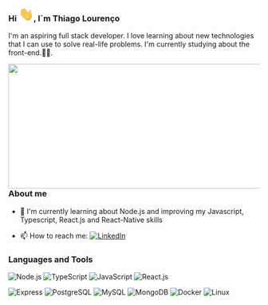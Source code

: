 ### Hi <img src="./asserts/hi.gif" width="30">, I´m Thiago Lourenço

I'm an aspiring full stack developer. I love learning about new technologies that I can use to solve real-life problems. I'm currently studying about the front-end.👨‍💻.


<img align="right" height="250" width="575" alt="" src="./asserts/js.gif" />

 
### About me
- 🚀 I'm currently learning about Node.js and improving my Javascript, Typescript, React.js and React-Native skills

- <span> 📫 How to reach me: [<img src="https://img.shields.io/badge/LinkedIn-%230077B5.svg?&style=flat-square&logo=linkedin&logoColor=white" alt="LinkedIn" />][linkedin]</span>

### Languages and Tools
![Node.js](https://img.shields.io/badge/Node.js-black?style=flat-square&logo=node.js)
![TypeScript](https://img.shields.io/badge/TypeScript-black?style=flat-square&logo=typescript)
![JavaScript](https://img.shields.io/badge/JavaScript-black?style=flat-square&logo=javascript)
![React.js](https://img.shields.io/badge/React.js-black?style=flat-square&logo=react)


![Express](https://img.shields.io/badge/Express-black?style=flat-square&logo=express)
![PostgreSQL](https://img.shields.io/badge/PostgreSQL-black?style=flat-square&logo=postgresql)
![MySQL](https://img.shields.io/badge/MySQL-black?style=flat-square&logo=mysql)
![MongoDB](https://img.shields.io/badge/MongoDB-black?style=flat-square&logo=mongodb)
![Docker](https://img.shields.io/badge/Docker-black?style=flat-square&logo=docker)
![Linux](https://img.shields.io/badge/Linux-black?style=flat-square&logo=linux)

[linkedin]: https://www.linkedin.com/in/thilourenco/

